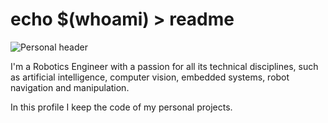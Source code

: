 # echo $(whoami) > readme
![Personal header](https://github.com/jeferrandiz98/jeferrandiz98/blob/main/readme_header.png?raw=true)

I'm a Robotics Engineer with a passion for all its technical disciplines, such as artificial intelligence, computer vision, embedded systems, robot navigation and manipulation.

In this profile I keep the code of my personal projects.

<!--
**jeferrandiz98/jeferrandiz98** is a ✨ _special_ ✨ repository because its `README.md` (this file) appears on your GitHub profile.

Here are some ideas to get you started:

- 🔭 I’m currently working on ...
- 🌱 I’m currently learning ...
- 👯 I’m looking to collaborate on ...
- 🤔 I’m looking for help with ...
- 💬 Ask me about ...
- 📫 How to reach me: ...
- 😄 Pronouns: ...
- ⚡ Fun fact: ...
-->
